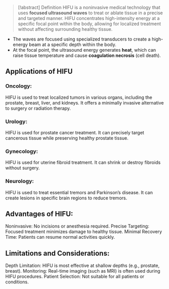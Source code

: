 > [!abstract] Definition
>  HIFU is a noninvasive medical technology that uses **focused ultrasound waves** to treat or ablate tissue in a precise and targeted manner.
>  HIFU concentrates high-intensity energy at a specific focal point within the body, allowing for localized treatment without affecting surrounding healthy tissue.

- The waves are focused using specialized transducers to create a high-energy beam at a specific depth within the body.
- At the focal point, the ultrasound energy generates **heat**, which can raise tissue temperature and cause **coagulation necrosis** (cell death).

## Applications of HIFU
### Oncology:
HIFU is used to treat localized tumors in various organs, including the prostate, breast, liver, and kidneys.
It offers a minimally invasive alternative to surgery or radiation therapy.
### Urology:
HIFU is used for prostate cancer treatment.
It can precisely target cancerous tissue while preserving healthy prostate tissue.
### Gynecology:
HIFU is used for uterine fibroid treatment.
It can shrink or destroy fibroids without surgery.
### Neurology:
HIFU is used to treat essential tremors and Parkinson’s disease.
It can create lesions in specific brain regions to reduce tremors.
## Advantages of HIFU:
Noninvasive: No incisions or anesthesia required.
Precise Targeting: Focused treatment minimizes damage to healthy tissue.
Minimal Recovery Time: Patients can resume normal activities quickly.
## Limitations and Considerations:
Depth Limitation: HIFU is most effective at shallow depths (e.g., prostate, breast).
Monitoring: Real-time imaging (such as MRI) is often used during HIFU procedures.
Patient Selection: Not suitable for all patients or conditions.